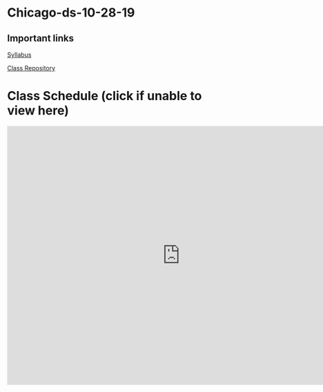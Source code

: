 # Chicago-ds-10-28-19


## Important links 

[Syllabus](https://drive.google.com/file/d/1GV1nO8scPDJ6YRjHhkZdivPyLsZ90CQx/view?usp=sharing)

[Class Repository](https://github.com/learn-co-students/chicago-102819)

# Class Schedule (click if unable to view here)
<iframe src="https://calendar.google.com/calendar/embed?src=flatironschool.com_n4u8rtoiav1jno3ctcie06025g%40group.calendar.google.com&ctz=America%2FChicago" style="border: 0" width="800" height="600" frameborder="0" scrolling="no"></iframe>
